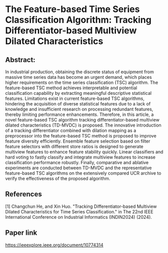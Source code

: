 # The Feature-based Time Series Classification Algorithm: Tracking Differentiator-based Multiview Dilated Characteristics 

## Abstract:
In industrial production, obtaining the discrete status of equipment from massive time series data has become an urgent demand, which places higher requirements on the time series classification (TSC) algorithm. The feature-based TSC method achieves interpretable and potential classification capability by extracting meaningful descriptive statistical features. Limitations exist in current feature-based TSC algorithms, hindering the acquisition of diverse statistical features due to a lack of knowledge and insufficient research on processing redundant features, thereby limiting performance enhancements. Therefore, in this article, a novel feature-based TSC algorithm tracking differentiator-based multiview dilated characteristics (TD-MVDC) is proposed. The innovative introduction of a tracking differentiator combined with dilation mapping as a preprocessor into the feature-based TSC method is proposed to improve feature diversity efficiently. Ensemble feature selection based on filter feature selectors with different store ratios is designed to generate multiview features to enhance feature stability quickly. Linear classifiers and hard voting to fastly classify and integrate multiview features to increase classification performance robustly. Finally, comparative and ablative experiments are conducted between TD-MVDC and the representative feature-based TSC algorithms on the extensively compared UCR archive to verify the effectiveness of the proposed algorithm.

## References
[1] Changchun He, and Xin Huo. "Tracking Differentiator-based Multiview Dilated Characteristics for Time Series Classification." in The 22nd IEEE International Conference on Industrial Informatics (INDIN2024) (2024).

## Paper link
https://ieeexplore.ieee.org/document/10774314
